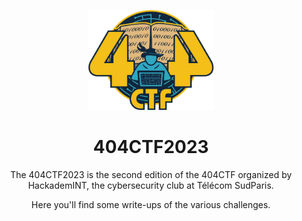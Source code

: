 <p align="center">
  <img src="images/404CTF_Logo.png" alt="404CTF2023 Logo" width="200">
</p>
<h1 align="center">404CTF2023</h1>
<p align="center">
  The 404CTF2023 is the second edition of the 404CTF organized by HackademINT, the cybersecurity club at Télécom SudParis.
</p>
<p align="center">
  Here you'll find some write-ups of the various challenges.
</p>